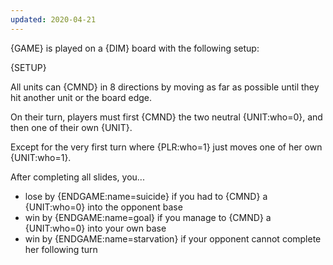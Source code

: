 ```yaml
---
updated: 2020-04-21
---
```


{GAME} is played on a {DIM} board with the following setup:

{SETUP}

All units can {CMND} in 8 directions by moving as far as possible until they hit another unit or the board edge.

On their turn, players must first {CMND} the two neutral {UNIT:who=0}, and then one of their own {UNIT}.

Except for the very first turn where {PLR:who=1} just moves one of her own {UNIT:who=1}.

After completing all slides, you...

- lose by {ENDGAME:name=suicide} if you had to {CMND} a {UNIT:who=0} into the opponent base
- win by {ENDGAME:name=goal} if you manage to {CMND} a {UNIT:who=0} into your own base
- win by {ENDGAME:name=starvation} if your opponent cannot complete her following turn
